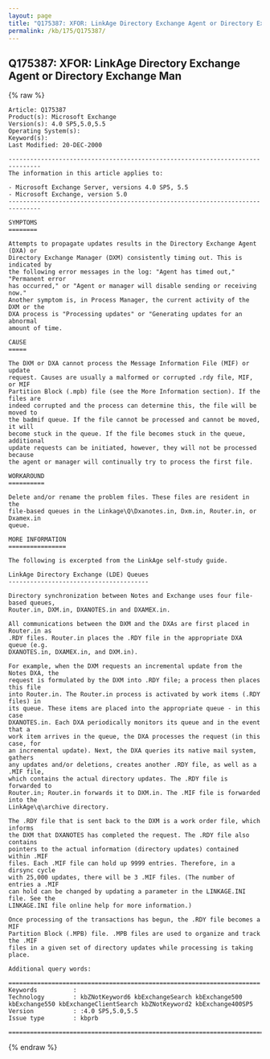 ```yaml
---
layout: page
title: "Q175387: XFOR: LinkAge Directory Exchange Agent or Directory Exchange Man"
permalink: /kb/175/Q175387/
---
```


## Q175387: XFOR: LinkAge Directory Exchange Agent or Directory Exchange Man

{% raw %}

	Article: Q175387
	Product(s): Microsoft Exchange
	Version(s): 4.0 SP5,5.0,5.5
	Operating System(s): 
	Keyword(s): 
	Last Modified: 20-DEC-2000
	
	-------------------------------------------------------------------------------
	The information in this article applies to:
	
	- Microsoft Exchange Server, versions 4.0 SP5, 5.5 
	- Microsoft Exchange, version 5.0 
	-------------------------------------------------------------------------------
	
	SYMPTOMS
	========
	
	Attempts to propagate updates results in the Directory Exchange Agent (DXA) or
	Directory Exchange Manager (DXM) consistently timing out. This is indicated by
	the following error messages in the log: "Agent has timed out," "Permanent error
	has occurred," or "Agent or manager will disable sending or receiving now."
	Another symptom is, in Process Manager, the current activity of the DXM or the
	DXA process is "Processing updates" or "Generating updates for an abnormal
	amount of time.
	
	CAUSE
	=====
	
	The DXM or DXA cannot process the Message Information File (MIF) or update
	request. Causes are usually a malformed or corrupted .rdy file, MIF, or MIF
	Partition Block (.mpb) file (see the More Information section). If the files are
	indeed corrupted and the process can determine this, the file will be moved to
	the badmif queue. If the file cannot be processed and cannot be moved, it will
	become stuck in the queue. If the file becomes stuck in the queue, additional
	update requests can be initiated, however, they will not be processed because
	the agent or manager will continually try to process the first file.
	
	WORKAROUND
	==========
	
	Delete and/or rename the problem files. These files are resident in the
	file-based queues in the Linkage\Q\Dxanotes.in, Dxm.in, Router.in, or Dxamex.in
	queue.
	
	MORE INFORMATION
	================
	
	The following is excerpted from the LinkAge self-study guide.
	
	LinkAge Directory Exchange (LDE) Queues
	---------------------------------------
	
	Directory synchronization between Notes and Exchange uses four file-based queues,
	Router.in, DXM.in, DXANOTES.in and DXAMEX.in.
	
	All communications between the DXM and the DXAs are first placed in Router.in as
	.RDY files. Router.in places the .RDY file in the appropriate DXA queue (e.g.
	DXANOTES.in, DXAMEX.in, and DXM.in).
	
	For example, when the DXM requests an incremental update from the Notes DXA, the
	request is formulated by the DXM into .RDY file; a process then places this file
	into Router.in. The Router.in process is activated by work items (.RDY files) in
	its queue. These items are placed into the appropriate queue - in this case
	DXANOTES.in. Each DXA periodically monitors its queue and in the event that a
	work item arrives in the queue, the DXA processes the request (in this case, for
	an incremental update). Next, the DXA queries its native mail system, gathers
	any updates and/or deletions, creates another .RDY file, as well as a .MIF file,
	which contains the actual directory updates. The .RDY file is forwarded to
	Router.in; Router.in forwards it to DXM.in. The .MIF file is forwarded into the
	LinkAge\q\archive directory.
	
	The .RDY file that is sent back to the DXM is a work order file, which informs
	the DXM that DXANOTES has completed the request. The .RDY file also contains
	pointers to the actual information (directory updates) contained within .MIF
	files. Each .MIF file can hold up 9999 entries. Therefore, in a dirsync cycle
	with 25,000 updates, there will be 3 .MIF files. (The number of entries a .MIF
	can hold can be changed by updating a parameter in the LINKAGE.INI file. See the
	LINKAGE.INI file online help for more information.)
	
	Once processing of the transactions has begun, the .RDY file becomes a MIF
	Partition Block (.MPB) file. .MPB files are used to organize and track the .MIF
	files in a given set of directory updates while processing is taking place.
	
	Additional query words:
	
	======================================================================
	Keywords          :  
	Technology        : kbZNotKeyword6 kbExchangeSearch kbExchange500 kbExchange550 kbExchangeClientSearch kbZNotKeyword2 kbExchange400SP5
	Version           : :4.0 SP5,5.0,5.5
	Issue type        : kbprb
	
	=============================================================================
	

{% endraw %}
